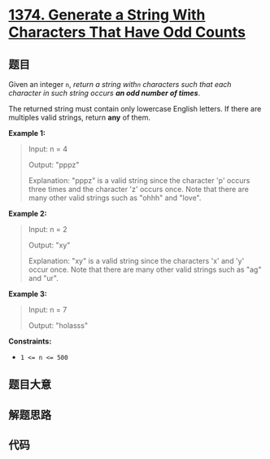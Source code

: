 # [1374. Generate a String With Characters That Have Odd Counts](https://leetcode.com/problems/generate-a-string-with-characters-that-have-odd-counts/)

## 题目

Given an integer `n`, _return a string with`n` characters such that each
character in such string occurs **an odd number of times**_.

The returned string must contain only lowercase English letters. If there are
multiples valid strings, return **any** of them.  



**Example 1:**

> Input: n = 4
> 
> Output: "pppz"
> 
> Explanation: "pppz" is a valid string since the character 'p' occurs three times and the character 'z' occurs once. Note that there are many other valid strings such as "ohhh" and "love".

**Example 2:**

> Input: n = 2
> 
> Output: "xy"
> 
> Explanation: "xy" is a valid string since the characters 'x' and 'y' occur once. Note that there are many other valid strings such as "ag" and "ur".

**Example 3:**

> Input: n = 7
> 
> Output: "holasss"

**Constraints:**

  * `1 <= n <= 500`


## 题目大意

## 解题思路

## 代码

```javascript

```


